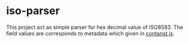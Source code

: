 # iso-parser

This project act as simple parser for hex decimal value of ISO8583. The field values are corresponds to metadata which given in [contanst.js](https://github.com/thurairaj/iso-parser/blob/main/constant.js). 

